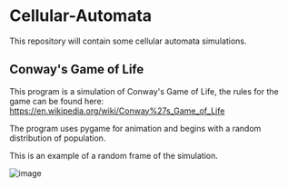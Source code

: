 # Cellular-Automata
This repository will contain some cellular automata simulations.

## Conway's Game of Life ##

This program is a simulation of Conway's Game of Life, the rules for the game can be found here: https://en.wikipedia.org/wiki/Conway%27s_Game_of_Life

The program uses pygame for animation and begins with a random distribution of population.

This is an example of a random frame of the simulation.

![image](https://user-images.githubusercontent.com/91262171/135093436-e76e97e9-c1f3-4409-8ef2-27146cf2d3e6.png)

